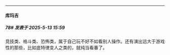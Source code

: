 ﻿
*****

####  库玛吉  
##### 78#       发表于 2025-5-13 15:59

竞技类、格斗类、恐怖类，属于自己玩不好不如看别人操作。还有演出远大于游戏性的那些，比如底特律变人之类的，就纯当看番了。

